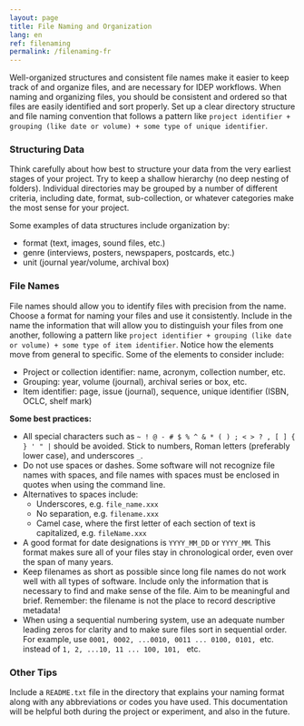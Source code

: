 ```yaml
---
layout: page
title: File Naming and Organization
lang: en
ref: filenaming
permalink: /filenaming-fr
---
```


Well-organized structures and consistent file names make it easier to keep track of and organize files, and are necessary for IDEP workflows. When naming and organizing files, you should be consistent and ordered so that files are easily identified and sort properly. Set up a clear directory structure and file naming convention that follows a pattern like `project identifier + grouping (like date or volume) + some type of unique identifier`.

### Structuring Data
Think carefully about how best to structure your data from the very earliest stages of your project. Try to keep a shallow hierarchy (no deep nesting of folders). Individual directories may be grouped by a number of different criteria, including date, format, sub-collection, or whatever categories make the most sense for your project.

Some examples of data structures include organization by:

* format (text, images, sound files, etc.)
* genre (interviews, posters, newspapers, postcards, etc.)
* unit (journal year/volume, archival box)

### File Names
File names should allow you to identify files with precision from the name. Choose a format for naming your files and use it consistently. Include in the name the information that will allow you to distinguish your files from one another, following a pattern like `project identifier + grouping (like date or volume) + some type of item identifier`. Notice how the elements move from general to specific. Some of the elements to consider include:

* Project or collection identifier: name, acronym, collection number, etc.
* Grouping: year, volume (journal), archival series or box, etc.
* Item identifier: page, issue (journal), sequence, unique identifier (ISBN, OCLC, shelf mark)

**Some best practices:**

* All special characters such as `~ ! @ - # $ % ^ & * ( ) ; < > ? , [ ] { } ' " |` should be avoided. Stick to numbers, Roman letters (preferably lower case), and underscores `_`.
* Do not use spaces or dashes. Some software will not recognize file names with spaces, and file names with spaces must be enclosed in quotes when using the command line.
* Alternatives to spaces include:
  * Underscores, e.g. `file_name.xxx`
  * No separation, e.g. `filename.xxx`
  * Camel case, where the first letter of each section of text is capitalized, e.g. `fileName.xxx`
* A good format for date designations is `YYYY_MM_DD` or `YYYY_MM`. This format makes sure all of your files stay in chronological order, even over the span of many years.
* Keep filenames as short as possible since long file names do not work well with all types of software. Include only the information that is necessary to find and make sense of the file. Aim to be meaningful and brief. Remember: the filename is not the place to record descriptive metadata!
* When using a sequential numbering system, use an adequate number leading zeros for clarity and to make sure files sort in sequential order. For example, use `0001, 0002, ...0010, 0011 ... 0100, 0101, `etc. instead of `1, 2, ...10, 11 ... 100, 101, ` etc.

### Other Tips

Include a `README.txt` file in the directory that explains your naming format along with any abbreviations or codes you have used. This documentation will be helpful both during the project or experiment, and also in the future.

<!-- <p class="message">
  Hey there! This page is included as an example. Feel free to customize it for your own use upon downloading. Carry on!
</p>

In the novel, *The Strange Case of Dr. Jeykll and Mr. Hyde*, Mr. Poole is Dr. Jekyll's virtuous and loyal butler. Similarly, Poole is an upstanding and effective butler that helps you build Jekyll themes. It's made by [@mdo](https://twitter.com/mdo).

There are currently two themes built on Poole:

* [Hyde](http://hyde.getpoole.com)
* [Lanyon](http://lanyon.getpoole.com)

Learn more and contribute on [GitHub](https://github.com/poole).

## Setup

Some fun facts about the setup of this project include:

* Built for [Jekyll](http://jekyllrb.com)
* Developed on GitHub and hosted for free on [GitHub Pages](https://pages.github.com)
* Coded with [Sublime Text 2](http://sublimetext.org), an amazing code editor
* Designed and developed while listening to music like [Blood Bros Trilogy](https://soundcloud.com/maddecent/sets/blood-bros-series)

Have questions or suggestions? Feel free to [open an issue on GitHub](https://github.com/poole/issues/new) or [ask me on Twitter](https://twitter.com/mdo).

Thanks for reading! -->
